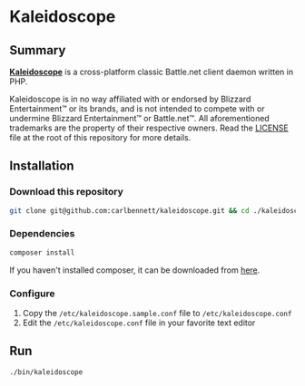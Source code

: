 # Kaleidoscope
## Summary
[**Kaleidoscope**](https://github.com/carlbennett/kaleidoscope) is a
cross-platform classic Battle.net client daemon written in PHP.

Kaleidoscope is in no way affiliated with or endorsed by Blizzard
Entertainment&trade; or its brands, and is not intended to compete with
or undermine Blizzard Entertainment&trade; or Battle.net&trade;. All
aforementioned trademarks are the property of their respective owners. Read the
[LICENSE](https://github.com/carlbennett/kaleidoscope/blob/php/LICENSE.md) file
at the root of this repository for more details.

## Installation
### Download this repository
```sh
git clone git@github.com:carlbennett/kaleidoscope.git && cd ./kaleidoscope
```

### Dependencies
```sh
composer install
```

If you haven't installed composer, it can be downloaded from
[here](https://getcomposer.org/download/).

### Configure
1. Copy the `/etc/kaleidoscope.sample.conf` file to `/etc/kaleidoscope.conf`
2. Edit the `/etc/kaleidoscope.conf` file in your favorite text editor

## Run
```sh
./bin/kaleidoscope
```
